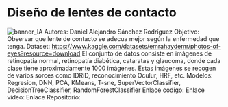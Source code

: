 # Diseño de lentes de contacto
![banner_IA](https://github.com/daroap19/IA_Proyecto/assets/131118045/3099634e-7ba6-44d4-93e7-52fe4d07f8dc)
Autores: Daniel Alejandro Sánchez Rodríguez
Objetivo: Observar que lente de contacto se adecua mejor según la enfermedad que tenga.
Dataset: https://www.kaggle.com/datasets/emrahaydemr/photos-of-eyes?resource=download
El conjunto de datos consiste en imágenes de retinopatía normal, retinopatía diabética, cataratas y glaucoma, donde cada clase tiene aproximadamente 1000 imágenes. Estas imágenes se recogen de varios sorces como IDRiD, reconocimiento Oculur, HRF, etc.
Modelos: Regresion, DNN, PCA, KMeans, T-sne, SuperVectorClassifier, DecisionTreeClassifier, RandomForestClassifier
Enlace codigo:
Enlace video:
Enlace Repositorio: 

